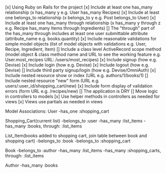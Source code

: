 [x] Using Ruby on Rails for the project
[x] Include at least one has_many relationship (x has_many y e.g. User has_many Recipes)
[x] Include at least one belongs_to relationship (x belongs_to y e.g. Post belongs_to User)
[x] Include at least one has_many through relationship (x has_many y through z e.g. Recipe has_many Items through Ingredients)
[] The "through" part of the has_many through includes at least one user submittable attribute (attribute_name e.g. books.quantity)
[x] Include reasonable validations for simple model objects (list of model objects with validations e.g. User, Recipe, Ingredient, Item)
[] Include a class level ActiveRecord scope method (model object & class method name and URL to see the working feature e.g. User.most_recipes URL: /users/most_recipes)
[x] Include signup (how e.g. Devise)
[x] Include login (how e.g. Devise)
[x] Include logout (how e.g. Devise)
[] Include third party signup/login (how e.g. Devise/OmniAuth)
[x] Include nested resource show or index (URL e.g. authors/1/books/1)
[] Include nested resource "new" form (URL e.g. users/:user_id/shopping_cart/new)
[x] Include form display of validation errors (form URL e.g. /recipes/new)
[] The application is DRY
[] Move logic in controllers to models
[x] Use helper methods in controllers as needed for views
[x] Views use partials as needed in views

Model Associations:
User
-has_one :shopping_cart

Shopping_Cart(current list)
-belongs_to :user
-has_many :list_items
-has_many :books, through: :list_items

List_Item(books added to shopping cart, join table between book and shopping cart)
-belongs_to :book
-belongs_to :shopping_cart

Book
-belongs_to :author
-has_many :list_items
-has_many :shopping_carts, through: :list_items

Author
-has_many :books
